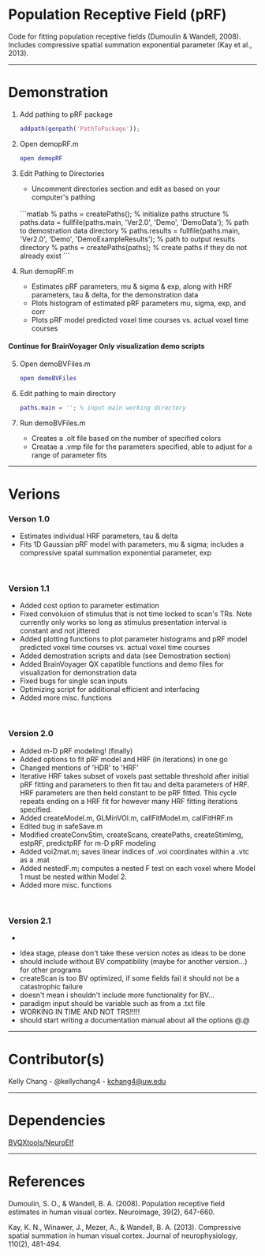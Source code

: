 # Population Receptive Field (pRF)

Code for fitting population receptive fields (Dumoulin & Wandell, 2008). Includes compressive spatial summation exponential parameter (Kay et al., 2013).

---

# Demonstration

1. Add pathing to pRF package

	```matlab
	addpath(genpath('PathToPackage'));
	```

2. Open demopRF.m

	```matlab
	open demopRF
	```

3. Edit Pathing to Directories
	* Uncomment directories section and edit as based on your computer's pathing
	<br>
	```matlab
	% paths = createPaths(); % initialize paths structure
	% paths.data = fullfile(paths.main, 'Ver2.0', 'Demo', 'DemoData'); % path to demostration data directory
	% paths.results = fullfile(paths.main, 'Ver2.0', 'Demo', 'DemoExampleResults'); % path to output results directory
	% paths = createPaths(paths); % create paths if they do not already exist
	```

4. Run demopRF.m
	* Estimates pRF parameters, mu & sigma & exp, along with HRF parameters, tau & delta, for the demonstration data
	* Plots histogram of estimated pRF parameters mu, sigma, exp, and corr
	* Plots pRF model predicted voxel time courses vs. actual voxel time courses  

#### Continue for BrainVoyager Only visualization demo scripts

5. Open demoBVFiles.m

	```matlab
	open demoBVFiles
	```

6. Edit pathing to main directory

	```matlab
	paths.main = ''; % input main working directory
	```

7. Run demoBVFiles.m
	* Creates a .olt file based on the number of specified colors
	* Creatae a .vmp file for the parameters specified, able to adjust for a range of parameter fits

--- 

# Verions

### Verson 1.0
- Estimates individual HRF parameters, tau & delta
- Fits 1D Gaussian pRF model with parameters, mu & sigma; includes a compressive spatal summation exponential parameter, exp  
<br>

### Version 1.1
- Added cost option to parameter estimation
- Fixed convoluion of stimulus that is not time locked to scan's TRs. Note currently only works so long as stimulus presentation interval is constant and not jittered
- Added plotting functions to plot parameter histograms and pRF model predicted voxel time courses vs. actual voxel time courses
- Added demostration scripts and data (see Demostration section)
- Added BrainVoyager QX capatible functions and demo files for visualization for demonstration data
- Fixed bugs for single scan inputs
- Optimizing script for additional efficient and interfacing
- Added more misc. functions  
<br>

### Version 2.0
- Added m-D pRF modeling! (finally)
- Added options to fit pRF model and HRF (in iterations) in one go
- Changed mentions of 'HDR' to 'HRF' 
- Iterative HRF takes subset of voxels past settable threshold after initial pRF fitting and parameters to then fit tau and delta parameters of HRF. HRF parameters are then held constant to be pRF fitted. This cycle repeats ending on a HRF fit for however many HRF fitting iterations specified.  
- Added createModel.m, GLMinVOI.m, callFitModel.m, callFitHRF.m
- Edited bug in safeSave.m
- Modified createConvStim, createScans, createPaths, createStimImg, estpRF, predictpRF for m-D pRF modeling
- Added voi2mat.m; saves linear indices of .voi coordinates within a .vtc as a .mat
- Added nestedF.m; computes a nested F test on each voxel where Model 1 must be nested within Model 2.
- Added more misc. functions
<br>

### Version 2.1
- ~~~~!!!!!~~~~ WIP WIP WIP WIP WIP ~~~~!!!!!~~~~
- Idea stage, please don't take these version notes as ideas to be done
- should include without BV compatibility (maybe for another version...) for other programs
- createScan is too BV optimized, if some fields fail it should not be a catastrophic failure
- doesn't mean i shouldn't include more functionality for BV...
- paradigm input should be variable such as from a .txt file
- WORKING IN TIME AND NOT TRS!!!!!
- should start writing a documentation manual about all the options @.@

--- 

# Contributor(s)

Kelly Chang - @kellychang4 - kchang4@uw.edu

--- 

# Dependencies

[BVQXtools/NeuroElf](http://support.brainvoyager.com/available-tools/52-matlab-tools-bvxqtools/232-getting-started.html)

--- 

# References

Dumoulin, S. O., & Wandell, B. A. (2008). Population receptive field estimates in human visual cortex. Neuroimage, 39(2), 647-660.

Kay, K. N., Winawer, J., Mezer, A., & Wandell, B. A. (2013). Compressive spatial summation in human visual cortex. Journal of neurophysiology, 110(2), 481-494.